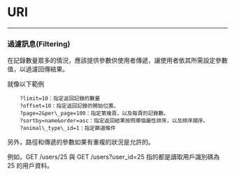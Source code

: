 # URI

---

### 過濾訊息\(Filtering\)

在記錄數量眾多的情況，應該提供參數供使用者傳遞，讓使用者依其所需設定參數值，以過濾回傳結果。

就像以下範例

```
    ?limit=10：指定返回記錄的數量
    ?offset=10：指定返回記錄的開始位置。
    ?page=2&per\_page=100：指定第幾頁，以及每頁的記錄數。
    ?sortby=name&order=asc：指定返回結果按照哪個屬性排序，以及排序順序。
    ?animal\_type\_id=1：指定篩選條件
```

另外，路徑和傳遞的參數如果有重複的狀況是允許的。

例如，GET \/users\/25 與 GET \/users?user\_id=25 指的都是讀取用戶識別碼為 25 的用戶資料。

